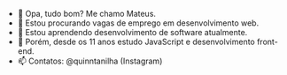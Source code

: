 - 👋 Opa, tudo bom? Me chamo Mateus.
- 👀 Estou procurando vagas de emprego em desenvolvimento web.
- 🌱 Estou aprendendo desenvolvimento de software atualmente.
- 💞️ Porém, desde os 11 anos estudo JavaScript e desenvolvimento front-end.
- 📫 Contatos: @quinntanilha (Instagram)

<!---
MateusDevQuintanilha/MateusDevQuintanilha is a ✨ special ✨ repository because its `README.md` (this file) appears on your GitHub profile.
You can click the Preview link to take a look at your changes.
--->
